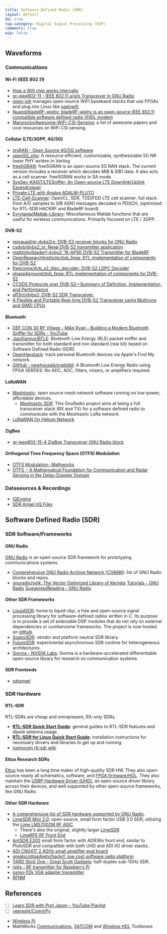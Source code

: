 ```yaml
---
title: Software Defined Radio (SDR)
layout: default
kb: true
top-category: Digital Signal Processing (DSP)
comments: true
wip: false
---
```


## Waveforms

### Communications

#### Wi-Fi (IEEE 802.11)

* [How a Wifi chip works internally](https://media.ccc.de/v/gpn22-380-how-a-wifi-chip-works-internally)
* [gr-ieee802-11 - IEEE 802.11 a/g/p Transceiver in GNU Radio](https://github.com/bastibl/gr-ieee802-11)
* [open-sdr](https://github.com/open-sdr) manages open-source WiFI baseband stacks that use FPGAs and plug into Linux like [openwifi](https://github.com/open-sdr/openwifi)
* [Nuand/bladeRF-wiphy: bladeRF-wiphy is an open-source IEEE 802.11 compatible software defined radio VHDL modem](https://github.com/Nuand/bladeRF-wiphy)
* [Marsrocky/Awesome-WiFi-CSI-Sensing](https://github.com/Marsrocky/Awesome-WiFi-CSI-Sensing): a list of awesome papers and cool resources on WiFi CSI sensing.


#### Cellular (LTE/3GPP, 4G/5G)

* [srsRAN - Open Source 4G/5G software](https://github.com/srsran)
* [open5G_phy](https://github.com/catkira/open5G_phy): A resource efficient, customizable, synthesizable 5G NR lower PHY written in Verilog
* [free5GRAN](https://github.com/free5G/free5GRAN): free5GRAN is an open-source 5G RAN stack. The current version includes a receiver which decodes MIB & SIB1 data. It also acts as a cell scanner. free5GRAN works in SA mode.
* [SysSec-KAIST/LTESniffer: An Open-source LTE Downlink/Uplink Eavesdropper](https://github.com/SysSec-KAIST/LTESniffer)
* [Private LTE with Analog ADALM-PLUTO](https://www.quantulum.co.uk/blog/private-lte-with-analog-adalm-pluto/)
* [LTE-Cell-Scanner](https://github.com/JiaoXianjun/LTE-Cell-Scanner): OpenCL, SDR, TDD/FDD LTE cell scanner, full stack from A/D samples to SIB ASN1 messages decoded in PDSCH, (optimized for RTL-SDR HACKRF and BladeRF board)
* [Evrytania/Matlab-Library](https://github.com/Evrytania/Matlab-Library): Miscellaneous Matlab functions that are useful for wireless communications. Primarily focused on LTE / 3GPP.


#### DVB-S2

* [igorauad/gr-dvbs2rx: DVB-S2 receiver blocks for GNU Radio](https://github.com/igorauad/gr-dvbs2rx)
* [csdvb/dvbs2_tx: Nexø DVB-S2 transmitter application](https://github.com/csdvb/dvbs2_tx)
* [mattzgto/bladerf-dvbs2: 16-APSK DVB-S2 Transmitter for BladeRF](https://github.com/mattzgto/bladerf-dvbs2)
* [OpenResearchInstitute/dvb_fpga: RTL implementation of components for DVB-S2](https://github.com/OpenResearchInstitute/dvb_fpga)
* [freecores/dvb_s2_ldpc_decoder: DVB-S2 LDPC Decoder](https://github.com/freecores/dvb_s2_ldpc_decoder)
* [phase4ground/dvb_fpga: RTL implementation of components for DVB-S2](https://github.com/phase4ground/dvb_fpga)
* [CCSDS Protocols over DVB-S2—Summary of Definition, Implementation, and Performance](https://public.ccsds.org/Pubs/130x12g1.pdf)
* [aff3ct/dvbs2: DVB-S2 SDR Transceiver.](https://github.com/aff3ct/dvbs2)
* [A Flexible and Portable Real-time DVB-S2 Transceiver using Multicore and SIMD CPUs](https://hal.science/hal-03336450/file/article.pdf)

#### Bluetooth

* [DEF CON 30 RF Village - Mike Ryan - Building a Modern Bluetooth Sniffer for SDRs - YouTube](https://www.youtube.com/watch?v=lpM9rnMfy2w)
* [JiaoXianjun/BTLE](https://github.com/JiaoXianjun/BTLE): Bluetooth Low Energy (BLE) packet sniffer and transmitter for both standard and non standard (raw bit) based on Software Defined Radio (SDR).
* [OpenHaystack](https://github.com/seemoo-lab/openhaystack): track personal Bluetooth devices via Apple's Find My network.
* [GitHub - newhouseb/onebitbt](https://github.com/newhouseb/onebitbt): A Bluetooth Low Energy Radio using FPGA SERDES: No ADC, AGC, filters, mixers, or amplifiers required.


#### LoRaWAN

* [Meshtastic](https://meshtastic.org/): open source mesh network software running on low-power, affordable devices.
  + [Meshtastic SDR](https://gitlab.com/crankylinuxuser/meshtastic_sdr): This GnuRadio project aims at being a full transceiver stack (RX and TX) for a software defined radio to communicate with the Meshtastic LoRa network.
* [LoRaWAN On Helium Network](https://docs.helium.com/iot/lorawan-on-helium/)

#### ZigBee

* [gr-ieee802-15-4 ZigBee Transceiver GNU Radio block](https://github.com/bastibl/gr-ieee802-15-4)

#### Orthogonal Time Frequency Space (OTFS) Modulation

* [OTFS Modulation- Mathworks](https://www.mathworks.com/help/comm/ug/otfs-modulation.html)
* [OTFS − A Mathematical Foundation for Communication and Radar Sensing in the Delay-Doppler Domain](https://ece.iisc.ac.in/~achockal/pdf_files/zak_otfs1.pdf)

### Datasources & Recordings

* [IQEngine](https://iqengine.org/)
* [SDR Angel I/Q Files](https://www.sdrangel.org/iq-files/)


## Software Defined Radio (SDR)

### SDR Software/Frameworks

#### GNU Radio

[GNU Radio](https://www.gnuradio.org/) is an open-source SDR framework for prototyping communications systems.

* [Comprehensive GNU Radio Archive Network (CGRAN)](https://www.cgran.org/): list of GNU Radio blocks and repos.
* [gnuradio/volk: The Vector Optimized Library of Kernels](https://github.com/gnuradio/volk)
[Tutorials - GNU Radio](https://wiki.gnuradio.org/index.php/Tutorials)
        [SuggestedReading - GNU Radio](https://wiki.gnuradio.org/index.php/SuggestedReading)

#### Other SDR Frameworks

* [LiquidSDR](https://liquidsdr.org/): home to _liquid-dsp_, a free and open-source signal processing library for software-defined radios written in C. Its purpose is to provide a set of extensible DSP modules that do not rely on external dependencies or cumbersome frameworks. The project is now hosted on [github](https://github.com/jgaeddert/liquid-dsp).
* [SoapySDR](https://github.com/pothosware/SoapySDR): vendor and platform neutral SDR library.
* [FutureSDR](https://www.futuresdr.org/): experimental asynchronous SDR runtime for heterogeneous architectures.
* [Sionna - NVIDIA Labs](https://nvlabs.github.io/sionna/index.html#): Sionna is a hardware-accelerated differentiable open-source library for research on communication systems.

#### SDR Frontends

* [sdrangel](https://github.com/f4exb/sdrangel)

### SDR Hardware

#### RTL-SDR

RTL-SDRs are cheap and omnipresent, RX-only SDRs.

- **[RTL-SDR Quick Start Guide](https://www.rtl-sdr.com/rtl-sdr-quick-start-guide/):** general guides to RTL-SDR features and dipole antenna usage.
- **[RTL-SDR for Linux Quick Start Guide](https://ranous.wordpress.com/rtl-sdr4linux/):** installation instructions for necessary drivers and libraries to get up and running.
- [osmocom rtl-sdr wiki](https://osmocom.org/projects/rtl-sdr/wiki)

#### Ettus Research SDRs

[Ettus](https://www.ettus.com/) has been a long time maker of high-quality SDR HW. They also open-source nearly all schematics, software, and [FPGA firmware/HDL](https://github.com/EttusResearch/fpga). They also maintain the [USRP Hardware Driver (UHD)](https://github.com/EttusResearch/uhd/), an open-source driver library across their devices, and well supported by other open-source frameworks, like GNU Radio.

#### Other SDR Hardware

* [A comprehensive list of SDR hardware supported by GNU Radio](https://wiki.gnuradio.org/index.php/Hardware).
* [LimeSDR Mini 2.0](https://www.crowdsupply.com/lime-micro/limesdr-mini-2): open-source, small form factor USB 3.0 SDR, utilizing the [Lime LMS7002M RF ASIC](https://limemicro.com/technology/lms7002m/).
  + There's also the original, slightly larger [LimeSDR](https://limemicro.com/products/boards/limesdr/)
  + [LimeRFE RF Front End](https://www.crowdsupply.com/lime-micro/limerfe)
* [AntSDR E200](https://www.crowdsupply.com/microphase-technology/antsdr-e200) small form factor with AD936x front end, similar to PlutoSDR and compatible with both UHD and ADI IIO driver stacks.
* [ADI CN0417 2.4GHz small amplifier eval board](https://wiki.analog.com/resources/eval/user-guides/circuits-from-the-lab/cn0417)
* [greatscottgadgets/hackrf: low cost software radio platform](https://github.com/greatscottgadgets/hackrf)
* [YARD Stick One - Great Scott Gadgets](https://www.greatscottgadgets.com/yardstickone/): half-duplex sub-1GHz SDR.
* [rpitx - RF transmitter for Raspberry Pi](https://github.com/F5OEO/rpitx)
* [osmo-fl2k VGA adapter transmitter](https://osmocom.org/projects/osmo-fl2k/wiki)
* [RFNM](https://rfnm.io/)


## References

- [ ] [Learn SDR with Prof Jason - YouTube Playlist](https://www.youtube.com/playlist?list=PLywxmTaHNUNyKmgF70q8q3QHYIw_LFbrX)
- [ ] [veeresht/CommPy](https://github.com/veeresht/CommPy)
- [Wireless Pi](https://wirelesspi.com/)
- MathWorks [Communications](https://www.mathworks.com/help/comm/index.html?s_tid=CRUX_lftnav), [SATCOM](https://www.mathworks.com/help/satcom/index.html?s_tid=CRUX_lftnav) and [Wireless HDL](https://www.mathworks.com/help/wireless-hdl/index.html?s_tid=CRUX_lftnav) Toolboxes

